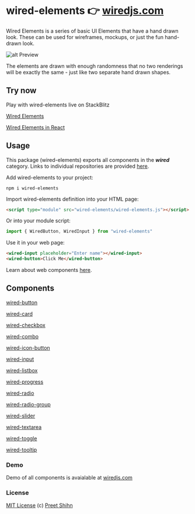 # wired-elements 👉 [wiredjs.com](https://wiredjs.com)
Wired Elements is a series of basic UI Elements that have a hand drawn look. These can be used for wireframes, mockups, or just the fun hand-drawn look. 

![alt Preview](https://i.imgur.com/qttPllg.png)

The elements are drawn with enough randomness that no two renderings will be exactly the same - just like two separate hand drawn shapes. 

## Try now
Play with wired-elements live on StackBlitz

[Wired Elements](https://stackblitz.com/edit/wired-elements?file=index.html)

[Wired Elements in React](https://stackblitz.com/edit/wired-elements-react?file=index.js)


## Usage

This package (wired-elements) exports all components in the **_wired_** category. Links to individual repositories are provided [here](#components).

Add wired-elements to your project:
```
npm i wired-elements
```
Import wired-elements definition into your HTML page:
```html
<script type="module" src="wired-elements/wired-elements.js"></script>
```
Or into your module script:
```javascript
import { WiredButton, WiredInput } from "wired-elements"
```

Use it in your web page:
```html
<wired-input placeholder="Enter name"></wired-input>
<wired-button>Click Me</wired-button>
```

Learn about web components [here](https://www.webcomponents.org/introduction).

## Components

[wired-button](https://github.com/wiredjs/wired-button)

[wired-card](https://github.com/wiredjs/wired-card)

[wired-checkbox](https://github.com/wiredjs/wired-checkbox)

[wired-combo](https://github.com/wiredjs/wired-combo)

[wired-icon-button](https://github.com/wiredjs/wired-icon-button)

[wired-input](https://github.com/wiredjs/wired-input)

[wired-listbox](https://github.com/wiredjs/wired-listbox)

[wired-progress](https://github.com/wiredjs/wired-progress)

[wired-radio](https://github.com/wiredjs/wired-radio)

[wired-radio-group](https://github.com/wiredjs/wired-radio-group)

[wired-slider](https://github.com/wiredjs/wired-slider)

[wired-textarea](https://github.com/wiredjs/wired-textarea)

[wired-toggle](https://github.com/wiredjs/wired-toggle)

[wired-tooltip](https://github.com/wiredjs/wired-tooltip)

### Demo

Demo of all components is avaialable at [wiredjs.com](https://wiredjs.com/showcase.html)

### License
[MIT License](https://github.com/wiredjs/wired-elements/blob/master/LICENSE) (c) [Preet Shihn](https://twitter.com/preetster)

